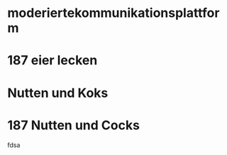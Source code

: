 # moderiertekommunikationsplattform
# 187 eier lecken
# Nutten und Koks
# 187 Nutten und Cocks
fdsa
